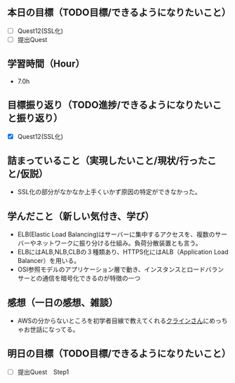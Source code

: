 ## 本日の目標（TODO目標/できるようになりたいこと）
- [ ] Quest12(SSL化)
- [ ] 提出Quest
　
## 学習時間（Hour）
- 7.0h
## 目標振り返り（TODO進捗/できるようになりたいこと振り返り）
- [x] Quest12(SSL化)

## 詰まっていること（実現したいこと/現状/行ったこと/仮説）
- SSL化の部分がなかなか上手くいかず原因の特定ができなかった。
## 学んだこと（新しい気付き、学び）
- ELB(Elastic Load Balancing)はサーバーに集中するアクセスを、複数のサーバーやネットワークに振り分ける仕組み。負荷分散装置とも言う。
- ELBにはALB,NLB,CLBの３種類あり、HTTPS化にはALB（Application Load Balancer）を用いる。
- OSI参照モデルのアプリケーション層で動き、インスタンスとロードバランサーとの通信を暗号化できるのが特徴の一つ
## 感想（一日の感想、雑談）
- AWSの分からないところを初学者目線で教えてくれる[クラインさん](https://www.youtube.com/@klein9399/featured)にめっちゃお世話になってる。
## 明日の目標（TODO目標/できるようになりたいこと）
- [ ] 提出Quest　Step1
